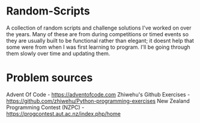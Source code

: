 # Random-Scripts

A collection of random scripts and challenge solutions I've worked on over the years.
Many of these are from during competitions or timed events so they are usually built to be functional rather than elegant; it doesnt help that some were from when I was first learning to program. I'll be going through them slowly over time and updating them.

# Problem sources
Advent Of Code - https://adventofcode.com
Zhiwehu's Github Exercises - https://github.com/zhiwehu/Python-programming-exercises
New Zealand Programming Contest (NZPC) - https://progcontest.aut.ac.nz/index.php/home